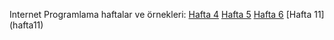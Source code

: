 
Internet Programlama haftalar ve örnekleri:
[Hafta 4](Hafta4)
[Hafta 5](Hafta5)
[Hafta 6](Hafta6)
[Hafta 11] (hafta11)
